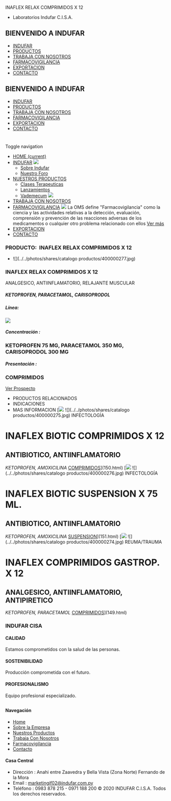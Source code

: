INAFLEX RELAX COMPRIMIDOS X 12
- Laboratorios Indufar C.I.S.A.
## BIENVENIDO A INDUFAR
* [INDUFAR](152.html#)
* [PRODUCTOS](152.html#)
* [TRABAJA CON NOSOTROS](152.html#)
* [FARMACOVIGILANCIA](152.html#)
* [EXPORTACION](152.html#)
* [CONTACTO](152.html#)
## BIENVENIDO A INDUFAR
* [INDUFAR](../../index.html)
* [PRODUCTOS](../../productos.html)
* [TRABAJA CON NOSOTROS](../../trabaja_con_nosotros.html)
* [FARMACOVIGILANCIA](../../farmacovigilancia.html)
* [EXPORTACION](../../exportacion.html)
* [CONTACTO](../../contacto.html)
# 
Toggle navigation
* [HOME (current)](../../index.html)
* [INDUFAR](152.html#) 
  [![ ](../../photos/shares/Sistema/Menu/indufar_menul.jpg)](../../institucional.html)
  - [Sobre Indufar](../../institucional.html)
  - [Nuestro Foro](../../blog.html)
* [NUESTROS PRODUCTOS](152.html#) 
  - [Clases Terapeuticas](../clases_terapeuticas.html)
  - [Lanzamientos](../lanzamientos.html)
  - [Vademecum](../../productos.html)
  [![ ](../../photos/shares/Sistema/Menu/productos.png)](../../productos.html)
* [TRABAJA CON NOSOTROS](../../trabaja_con_nosotros.html)
* [FARMACOVIGILANCIA](152.html#) 
  [![ ](../../photos/shares/Sistema/Menu/TUBOS.png)](../../farmacovigilancia.html)
  La OMS define "Farmacovigilancia" como la ciencia y las actividades relativas a la detección, evaluación, comprensión y prevención de las reacciones adversas de los medicamentos o cualquier otro problema relacionado con ellos
  [Ver más](../../farmacovigilancia.html)
* [EXPORTACION](../../exportacion.html)
* [CONTACTO](../../contacto.html)
### PRODUCTO:  INAFLEX RELAX COMPRIMIDOS X 12
* ![](../../photos/shares/catalogo productos/400000277.jpg)
### **INAFLEX RELAX COMPRIMIDOS X 12**
ANALGESICO, ANTIINFLAMATORIO, RELAJANTE MUSCULAR
##### **KETOPROFEN, PARACETAMOL, CARISOPRODOL**
##### **Línea:**
[![](../../photos/shares/Laboratorios/lab_indufar.png)](../linea/1.html)
##### **Concentración :**
### KETOPROFEN 75 MG, PARACETAMOL 350 MG, CARISOPRODOL 300 MG
##### **Presentación :**
### COMPRIMIDOS
[Ver Prospecto](https://www.indufar.com.py/files/shares/prospectos/400000277.pdf)
* PRODUCTOS RELACIONADOS
* INDICACIONES
* MAS INFORMACION
[![](../../photos/shares/Laboratorios/lab_indufar.png)
![](../../photos/shares/catalogo productos/400000275.jpg)
INFECTOLOGÍA
# INAFLEX BIOTIC COMPRIMIDOS X 12
## ANTIBIOTICO, ANTIINFLAMATORIO
*KETOPROFEN, AMOXICILINA*
[COMPRIMIDOS](152.html#)](150.html)
[![](../../photos/shares/Laboratorios/lab_indufar.png)
![](../../photos/shares/catalogo productos/400000276.jpg)
INFECTOLOGÍA
# INAFLEX BIOTIC SUSPENSION X 75 ML.
## ANTIBIOTICO, ANTIINFLAMATORIO
*KETOPROFEN, AMOXICILINA*
[SUSPENSION](152.html#)](151.html)
[![](../../photos/shares/Laboratorios/lab_indufar.png)
![](../../photos/shares/catalogo productos/400000274.jpg)
REUMA/TRAUMA
# INAFLEX COMPRIMIDOS GASTROP. X 12
## ANALGESICO, ANTIINFLAMATORIO, ANTIPIRETICO
*KETOPROFEN, PARACETAMOL*
[COMPRIMIDOS](152.html#)](149.html)
### INDUFAR CISA
#### CALIDAD
Estamos comprometidos con la salud de las personas.
#### SOSTENIBILIDAD
Producción comprometida con el futuro.
#### PROFESIONALISMO
Equipo profesional especializado.
## 
#### Navegación
* [Home](../../index.html)
* [Sobre la Empresa](../../institucional.html)
* [Nuestros Productos](../../productos.html)
* [Trabaja Con Nosotros](../../trabaja_con_nosotros.html)
* [Farmacovigilancia](../../farmacovigilancia.html)
* [Contacto](../../contacto.html)
#### Casa Central
* Dirección : Anahi entre Zaavedra y Bella Vista (Zona Norte) Fernando de la Mora
* Email : [marketingif02@indufar.com.py](mailto:marketingif02@indufar.com.py)
* Teléfono : 0983 878 215 - 0971 188 200
© 2020 INDUFAR C.I.S.A. Todos los derechos reservados.